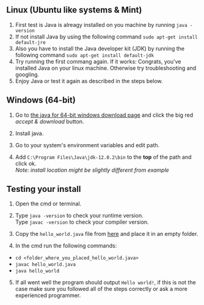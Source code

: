 ## Linux (Ubuntu like systems & Mint)

1. First test is Java is alreagy installed on you machine by running `java -version`
2. If not install Java by using the following command `sudo apt-get install default-jre`
3. Also you have to install the Java developer kit (JDK) by running the following command `sudo apt-get install default-jdk`
4. Try running the first commang again. If it works: Congrats, you've installed Java on your linux machine. Otherwise try troubleshooting and googling.
5. Enjoy Java or test it again as described in the steps below.

## Windows (64-bit)

1. Go to [the java for 64-bit windows download page](https://www.java.com/nl/download/windows-64bit.jsp)
and click the big red _accept & download_ button.

2. Install java.

3. Go to your system's environment variables and edit path.

4. Add `C:\Program Files\Java\jdk-12.0.2\bin` to the **top** of the path and click ok.\
_Note: install location might be slightly different from example_

## Testing your install

1. Open the cmd or terminal.

2. Type `java -version` to check your runtime version.\
Type `javac -version` to check your compiler version.

3. Copy the `hello_world.java` file from [here](https://github.com/djog/djog_unos_2019/tree/master/doc) and place it in an empty folder.

4. In the cmd run the following commands:
- `cd <folder_where_you_placed_hello_world.java>`
- `javac hello_world.java`
- `java hello_world`

5. If all went well the program should output `Hello world!`, 
if this is not the case make sure you followed all of the steps correctly or ask a more experienced programmer.
